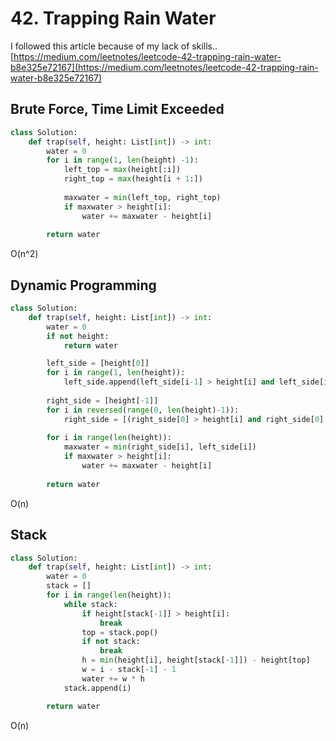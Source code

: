 # 42. Trapping Rain Water

I followed this article because of my lack of skills.. [https://medium.com/leetnotes/leetcode-42-trapping-rain-water-b8e325e72167](https://medium.com/leetnotes/leetcode-42-trapping-rain-water-b8e325e72167)

## Brute Force, Time Limit Exceeded

```python
class Solution:
    def trap(self, height: List[int]) -> int:
        water = 0 
        for i in range(1, len(height) -1):
            left_top = max(height[:i])
            right_top = max(height[i + 1:])
            
            maxwater = min(left_top, right_top)
            if maxwater > height[i]:
                water += maxwater - height[i]
                
        return water
```

O\(n^2\)

## Dynamic Programming

```python
class Solution:
    def trap(self, height: List[int]) -> int:
        water = 0
        if not height:
            return water

        left_side = [height[0]]
        for i in range(1, len(height)):
            left_side.append(left_side[i-1] > height[i] and left_side[i-1] or height[i])
            
        right_side = [height[-1]]
        for i in reversed(range(0, len(height)-1)):
            right_side = [(right_side[0] > height[i] and right_side[0] or height[i])] + right_side
            
        for i in range(len(height)):
            maxwater = min(right_side[i], left_side[i])
            if maxwater > height[i]:
                water += maxwater - height[i]
                
        return water
```

O\(n\)

## Stack

```python
class Solution:
    def trap(self, height: List[int]) -> int:
        water = 0
        stack = []
        for i in range(len(height)):
            while stack:
                if height[stack[-1]] > height[i]:
                    break
                top = stack.pop()
                if not stack:
                    break
                h = min(height[i], height[stack[-1]]) - height[top]
                w = i - stack[-1] - 1
                water += w * h
            stack.append(i)

        return water
```

O\(n\)

